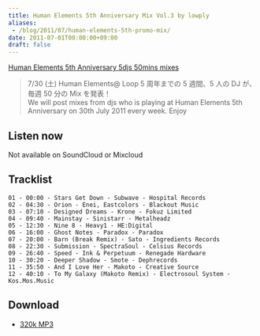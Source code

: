 ```yaml
---
title: Human Elements 5th Anniversary Mix Vol.3 by lowply
aliases:
 - /blog/2011/07/human-elements-5th-promo-mix/
date: 2011-07-01T00:00:00+09:00
draft: false
---
```


[Human Elements 5th Anniversary 5djs 50mins mixes](http://www.humanelements.jp/news/human-elements-5th-anniversary-5djs-50mins-mixes/)

> 7/30 (土) Human Elements@ Loop 5 周年までの 5 週間、5 人の DJ が、毎週 50 分の Mix を発表！  
> We will post mixes from djs who is playing at Human Elements 5th Anniversary on 30th July 2011 every week. Enjoy

## Listen now

Not available on SoundCloud or Mixcloud

## Tracklist

```text
01 - 00:00 - Stars Get Down - Subwave - Hospital Records
02 - 04:30 - Orion - Enei, Eastcolors - Blackout Music
03 - 07:10 - Designed Dreams - Krone - Fokuz Limited
04 - 09:40 - Mainstay - Sinistarr - Metalheadz
05 - 12:30 - Nine 8 - Heavy1 - HE:Digital
06 - 16:00 - Ghost Notes - Paradox - Paradox
07 - 20:00 - Barn (Break Remix) - Sato - Ingredients Records
08 - 22:30 - Submission - SpectraSoul - Celsius Records
09 - 26:40 - Speed - Ink & Perpetuum - Renegade Hardware
10 - 30:20 - Deeper Shadow - Smote - Dephrecords
11 - 35:50 - And I Love Her - Makoto - Creative Source
12 - 40:10 - To My Galaxy (Makoto Remix) - Electrosoul System - Kos.Mos.Music
```

## Download

- [320k MP3](https://lowply.net/mixes/human-elements-5th-promo-mix.mp3)
